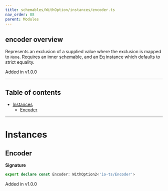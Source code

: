 ```yaml
---
title: schemables/WithOption/instances/encoder.ts
nav_order: 88
parent: Modules
---
```


## encoder overview

Represents an exclusion of a supplied value where the exclusion is mapped to `None`.
Requires an inner schemable, and an Eq instance which defaults to strict equality.

Added in v1.0.0

---

<h2 class="text-delta">Table of contents</h2>

- [Instances](#instances)
  - [Encoder](#encoder)

---

# Instances

## Encoder

**Signature**

```ts
export declare const Encoder: WithOption2<'io-ts/Encoder'>
```

Added in v1.0.0
